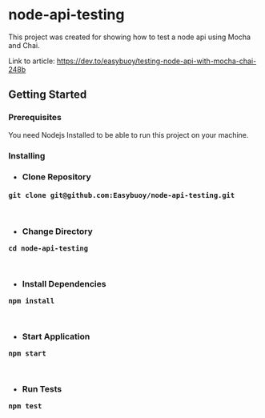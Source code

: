 # node-api-testing
This project was created for showing how to test a node api using Mocha and Chai.

Link to article: https://dev.to/easybuoy/testing-node-api-with-mocha-chai-248b

## Getting Started

<h3>Prerequisites</h3>
You need Nodejs Installed to be able to run this project on your machine.

<h3>Installing<h3>
<ul><li>Clone Repository</li></ul>
<pre><code>git clone git@github.com:Easybuoy/node-api-testing.git</code> </pre>
<br>

<ul><li>Change Directory</li></ul>
<pre><code>cd node-api-testing</code></pre>
<br>

<ul><li>Install Dependencies</li></ul>
<pre><code>npm install</code></pre>
<br>

<ul><li>Start Application</li></ul>
<pre><code>npm start</code></pre>
<br>

<ul><li>Run Tests</li></ul>
<pre><code>npm test</code></pre>
<br>